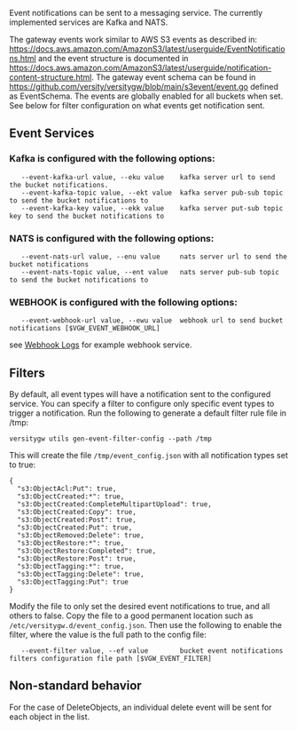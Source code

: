 Event notifications can be sent to a messaging service. The currently implemented services are Kafka and NATS.

The gateway events work similar to AWS S3 events as described in:<br>
https://docs.aws.amazon.com/AmazonS3/latest/userguide/EventNotifications.html and the event structure is documented in https://docs.aws.amazon.com/AmazonS3/latest/userguide/notification-content-structure.html. The gateway event schema can be found in https://github.com/versity/versitygw/blob/main/s3event/event.go defined as EventSchema. The events are globally enabled for all buckets when set.  See below for filter configuration on what events get notification sent.

## Event Services
### Kafka is configured with the following options:
```
   --event-kafka-url value, --eku value    kafka server url to send the bucket notifications.
   --event-kafka-topic value, --ekt value  kafka server pub-sub topic to send the bucket notifications to
   --event-kafka-key value, --ekk value    kafka server put-sub topic key to send the bucket notifications to
```

### NATS is configured with the following options:
```
   --event-nats-url value, --enu value     nats server url to send the bucket notifications
   --event-nats-topic value, --ent value   nats server pub-sub topic to send the bucket notifications to
```

### WEBHOOK is configured with the following options:
```
   --event-webhook-url value, --ewu value  webhook url to send bucket notifications [$VGW_EVENT_WEBHOOK_URL]
```
see [Webhook Logs](./Webhook-log-entries) for example webhook service.

## Filters
By default, all event types will have a notification sent to the configured service. You can specify a filter to configure only specific event types to trigger a notification. Run the following to generate a default filter rule file in /tmp:
```
versitygw utils gen-event-filter-config --path /tmp
```

This will create the file `/tmp/event_config.json` with all notification types set to true:
```
{
  "s3:ObjectAcl:Put": true,
  "s3:ObjectCreated:*": true,
  "s3:ObjectCreated:CompleteMultipartUpload": true,
  "s3:ObjectCreated:Copy": true,
  "s3:ObjectCreated:Post": true,
  "s3:ObjectCreated:Put": true,
  "s3:ObjectRemoved:Delete": true,
  "s3:ObjectRestore:*": true,
  "s3:ObjectRestore:Completed": true,
  "s3:ObjectRestore:Post": true,
  "s3:ObjectTagging:*": true,
  "s3:ObjectTagging:Delete": true,
  "s3:ObjectTagging:Put": true
}
```

Modify the file to only set the desired event notifications to true, and all others to false. Copy the file to a good permanent location such as `/etc/versitygw.d/event_config.json`. Then use the following to enable the filter, where the value is the full path to the config file:
```
   --event-filter value, --ef value        bucket event notifications filters configuration file path [$VGW_EVENT_FILTER]
```

## Non-standard behavior
For the case of DeleteObjects, an individual delete event will be sent for each object in the list.